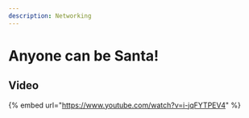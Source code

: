 ```yaml
---
description: Networking
---
```


# Anyone can be Santa!

## Video

{% embed url="https://www.youtube.com/watch?v=i-jqFYTPEV4" %}



